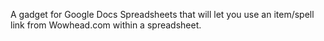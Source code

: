 A gadget for Google Docs Spreadsheets that will let you use an item/spell link from Wowhead.com within a spreadsheet.